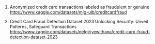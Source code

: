 1. Anonymized credit card transactions labeled as fraudulent or genuine
https://www.kaggle.com/datasets/mlg-ulb/creditcardfraud 

2. Credit Card Fraud Detection Dataset 2023
Unlocking Security: Unveil Patterns, Safeguard Transactions
https://www.kaggle.com/datasets/nelgiriyewithana/credit-card-fraud-detection-dataset-2023
